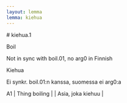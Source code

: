 ```yaml
---
layout: lemma
lemma: kiehua
---
```


<div class="sense">
# <span class="sensename">kiehua.1</span>

<span class="description">Boil</span>

Not in sync with boil.01, no arg0 in Finnish

<span class="description">Kiehua</span>

Ei synkr. boil.01:n kanssa, suomessa ei arg0:a

A1 | Thing boiling |   | Asia, joka kiehuu |  

</div>


